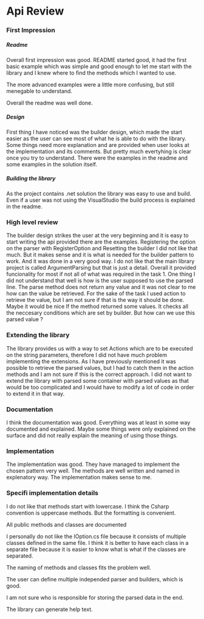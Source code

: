 # Api Review 

### First Impression

##### Readme

Overall first impression was good. README started good, it had the first basic example which was simple and good enough to let me start with the library and I knew where to find the methods which I wanted to use.

The more advanced examples were a little more confusing, but still menegable to understand.

Overall the readme was well done.

##### Design
First thing I have noticed was the builder design, which made the start easier as the user can see most of what he is able to do with the library. Some things need more explanation and are provided when user looks at the implementation and its comments. But pretty much evertyhing is clear once you try to understand. 
There were the examples in the readme and some examples in the solution itself.

##### Building the library
As the project contains .net solution the library was easy to use and build.
Even if a user was not using the VisualStudio the build process is explained in the readme.

### High level review

The builder design strikes the user at the very beginning and it is easy to start writing the api provided there are the examples. Registering the option on the parser with RegisterOption and Resetting the  builder I did not like that much. But it makes sense and it is what is needed for the builder pattern to work. And it was done in a very good way. 
I do not like that the main library project is called ArgumentParsing but that is just a detail.
Overall it provided funcionality for most if not all of what was required in the task 1.
One thing I did not understand that well is how is the user supposed to use the parsed line. The parse method does not return any value and it was not clear to me how can the value be retrieved.
For the sake of the task I used action to retrieve the value, but I am not sure if that is the way it should be done.
Maybe it would be nice If the method returned some values.
It checks all the neccesary conditions which are set by builder. But how can we use this parsed value ?

### Extending the library

The library provides us with a way to set Actions which are to be executed on the string parameters, therefore I did not have much problem implementing the extensions.
As I have previously mentioned it was possible to retrieve the parsed values, but I had to catch them in the action methods and I am not sure if this is the correct approach.
I did not want to extend the library with parsed some container with parsed values as that would be too complicated and I would have to modify a lot of code in order to extend it in that way. 

### Documentation

I think the documentation was good. Everything was at least in some way documented and explained. Maybe some things were only explained on the surface and did not really explain the meaning of using those things.

### Implementation

The implementation was good. They have managed to implement the chosen pattern very well. The methods are well written and named in explenatory way.
The implementation makes sense to me.

### Specifi implementation details

I do not like that methods start with lowercase. I think the Csharp convention is uppercase methods. But the formatting is convenient.

All public methods and classes are documented

I personally do not like the IOption.cs file because it consists of multiple classes defined in the same file. I think it is better to have each class in a separate file because it is easier to know what is what if the classes are separated. 

The naming of methods and classes fits the problem well.

The user can define multiple independed parser and builders, which is good.

I am not sure who is responsible for storing the parsed data in the end.

The library can generate help text.